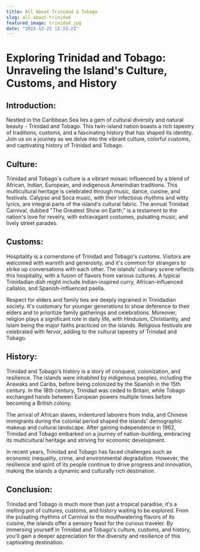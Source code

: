 ```yaml
---
title: All About Trinidad & Tobago
slug: all-about-trinidad
featured_image: trinidad.jpg
date: "2023-12-25 12:33:23"
---
```


# Exploring Trinidad and Tobago: Unraveling the Island's Culture, Customs, and History

## Introduction:
Nestled in the Caribbean Sea lies a gem of cultural diversity and natural beauty - Trinidad and Tobago. This twin-island nation boasts a rich tapestry of traditions, customs, and a fascinating history that has shaped its identity. Join us on a journey as we delve into the vibrant culture, colorful customs, and captivating history of Trinidad and Tobago.

## Culture:
Trinidad and Tobago's culture is a vibrant mosaic influenced by a blend of African, Indian, European, and indigenous Amerindian traditions. This multicultural heritage is celebrated through music, dance, cuisine, and festivals. Calypso and Soca music, with their infectious rhythms and witty lyrics, are integral parts of the island's cultural fabric. The annual Trinidad Carnival, dubbed "The Greatest Show on Earth," is a testament to the nation's love for revelry, with extravagant costumes, pulsating music, and lively street parades.

## Customs:
Hospitality is a cornerstone of Trinidad and Tobago's customs. Visitors are welcomed with warmth and generosity, and it's common for strangers to strike up conversations with each other. The islands' culinary scene reflects this hospitality, with a fusion of flavors from various cultures. A typical Trinidadian dish might include Indian-inspired curry, African-influenced callaloo, and Spanish-influenced paella.

Respect for elders and family ties are deeply ingrained in Trinidadian society. It's customary for younger generations to show deference to their elders and to prioritize family gatherings and celebrations. Moreover, religion plays a significant role in daily life, with Hinduism, Christianity, and Islam being the major faiths practiced on the islands. Religious festivals are celebrated with fervor, adding to the cultural tapestry of Trinidad and Tobago.

## History:
Trinidad and Tobago's history is a story of conquest, colonization, and resilience. The islands were inhabited by indigenous peoples, including the Arawaks and Caribs, before being colonized by the Spanish in the 15th century. In the 18th century, Trinidad was ceded to Britain, while Tobago exchanged hands between European powers multiple times before becoming a British colony.

The arrival of African slaves, indentured laborers from India, and Chinese immigrants during the colonial period shaped the islands' demographic makeup and cultural landscape. After gaining independence in 1962, Trinidad and Tobago embarked on a journey of nation-building, embracing its multicultural heritage and striving for economic development.

In recent years, Trinidad and Tobago has faced challenges such as economic inequality, crime, and environmental degradation. However, the resilience and spirit of its people continue to drive progress and innovation, making the islands a dynamic and culturally rich destination.

## Conclusion:
Trinidad and Tobago is much more than just a tropical paradise; it's a melting pot of cultures, customs, and history waiting to be explored. From the pulsating rhythms of Carnival to the mouthwatering flavors of its cuisine, the islands offer a sensory feast for the curious traveler. By immersing yourself in Trinidad and Tobago's culture, customs, and history, you'll gain a deeper appreciation for the diversity and resilience of this captivating destination.
